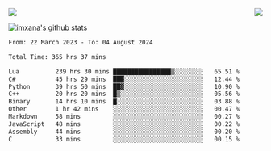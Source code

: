 <p>
  <a href="https://count.getloli.com/"><img src="https://count.getloli.com/get/@xana.readme?theme=moebooru-h"></a>
  <img src="https://weather-icon.journeyad.repl.co/@hangzhou?v=1" align="right">
</p>


<a href="https://github.com/imxana"><img align="center" src="https://github-readme-stats.vercel.app/api?username=imxana&show_icons=true&include_all_commits=true&hide_border=tru&custom_title=imxana%27s%20Github%20Stats" alt="imxana's github stats" /></a> 

<!--START_SECTION:waka-->

```txt
From: 22 March 2023 - To: 04 August 2024

Total Time: 365 hrs 37 mins

Lua          239 hrs 30 mins ████████████████▒░░░░░░░░   65.51 %
C#           45 hrs 29 mins  ███░░░░░░░░░░░░░░░░░░░░░░   12.44 %
Python       39 hrs 50 mins  ██▓░░░░░░░░░░░░░░░░░░░░░░   10.90 %
C++          20 hrs 20 mins  █▒░░░░░░░░░░░░░░░░░░░░░░░   05.56 %
Binary       14 hrs 10 mins  █░░░░░░░░░░░░░░░░░░░░░░░░   03.88 %
Other        1 hr 42 mins    ░░░░░░░░░░░░░░░░░░░░░░░░░   00.47 %
Markdown     58 mins         ░░░░░░░░░░░░░░░░░░░░░░░░░   00.27 %
JavaScript   48 mins         ░░░░░░░░░░░░░░░░░░░░░░░░░   00.22 %
Assembly     44 mins         ░░░░░░░░░░░░░░░░░░░░░░░░░   00.20 %
C            33 mins         ░░░░░░░░░░░░░░░░░░░░░░░░░   00.15 %
```

<!--END_SECTION:waka-->

